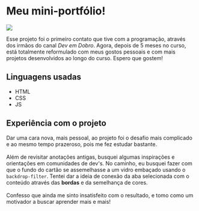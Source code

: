 # Meu mini-portfólio! 
<img src="./src/gif/mini-portfolio.gif">

Esse projeto foi o primeiro contato que tive com a programação, através dos irmãos do canal *Dev em Dobro*. Agora, depois de 5 meses no curso, está totalmente reformulado com meus gostos pessoais e com mais projetos desenvolvidos ao longo do curso. Espero que gostem!  

## Linguagens usadas

- HTML
- CSS
- JS

## Experiência com o projeto

Dar uma cara nova, mais pessoal, ao projeto foi o desafio mais complicado e ao mesmo tempo prazeroso, pois me fez estudar bastante. 
<br><br>
Além de revisitar anotações antigas, busquei algumas inspirações e orientações em comunidades de dev's. No caminho, eu busquei fazer com que o fundo do cartão se assemelhasse a um vidro embaçado usando o `backdrop-filter`. Tentei dar a ideia de conexão da aba selecionada com o conteúdo através das **bordas** e da semelhança de cores.
<br><br>
Confesso que ainda me sinto insatisfeito com o resultado, e tomo como um motivador a buscar aprender mais e mais!
